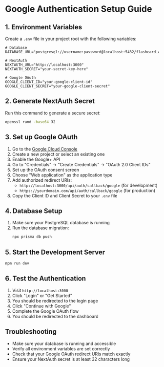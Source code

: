 # Google Authentication Setup Guide

## 1. Environment Variables

Create a `.env` file in your project root with the following variables:

```env
# Database
DATABASE_URL="postgresql://username:password@localhost:5432/flashcard_app"

# NextAuth
NEXTAUTH_URL="http://localhost:3000"
NEXTAUTH_SECRET="your-secret-key-here"

# Google OAuth
GOOGLE_CLIENT_ID="your-google-client-id"
GOOGLE_CLIENT_SECRET="your-google-client-secret"
```

## 2. Generate NextAuth Secret

Run this command to generate a secure secret:

```bash
openssl rand -base64 32
```

## 3. Set up Google OAuth

1. Go to the [Google Cloud Console](https://console.cloud.google.com/)
2. Create a new project or select an existing one
3. Enable the Google+ API
4. Go to "Credentials" → "Create Credentials" → "OAuth 2.0 Client IDs"
5. Set up the OAuth consent screen
6. Choose "Web application" as the application type
7. Add authorized redirect URIs:
   - `http://localhost:3000/api/auth/callback/google` (for development)
   - `https://yourdomain.com/api/auth/callback/google` (for production)
8. Copy the Client ID and Client Secret to your `.env` file

## 4. Database Setup

1. Make sure your PostgreSQL database is running
2. Run the database migration:
   ```bash
   npx prisma db push
   ```

## 5. Start the Development Server

```bash
npm run dev
```

## 6. Test the Authentication

1. Visit `http://localhost:3000`
2. Click "Login" or "Get Started"
3. You should be redirected to the login page
4. Click "Continue with Google"
5. Complete the Google OAuth flow
6. You should be redirected to the dashboard

## Troubleshooting

- Make sure your database is running and accessible
- Verify all environment variables are set correctly
- Check that your Google OAuth redirect URIs match exactly
- Ensure your NextAuth secret is at least 32 characters long
